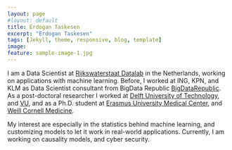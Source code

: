 ```yaml
---
layout: page
#layout: default
title: Erdogan Taskesen
excerpt: "Erdogan Taskesen"
tags: [Jekyll, theme, responsive, blog, template]
image:
feature: sample-image-1.jpg
---
```


I am a Data Scientist at [Rijkswaterstaat Datalab](http://www.rijkswaterstaat.nl) in the Netherlands, working on applications with machine learning.
Before, I worked at ING, KPN, and KLM as Data Scientist consultant from BigData Republic [BigDataRepublic](https://www.bigdatarepublic.nl).
As a post-doctoral researcher I worked at [Delft University of Technology](http://www.tudelft.nl), and [VU](https://ctg.cncr.nl/), and as a Ph.D. student at [Erasmus University Medical Center](https://www.erasmusmc.nl/), and [Weill Cornell Medicine](https://weill.cornell.edu/).

My interest are especially in the statistics behind machine learning, and customizing models to let it work in real-world applications. Currently, I am working on causality models, and cyber security.
